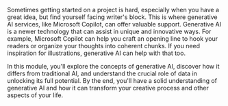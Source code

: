 Sometimes getting started on a project is hard, especially when you have a great idea, but find yourself facing writer's block. This is where generative AI services, like Microsoft Copilot, can offer valuable support. Generative AI is a newer technology that can assist in unique and innovative ways. For example, Microsoft Copilot can help you craft an opening line to hook your readers or organize your thoughts into coherent chunks. If you need inspiration for illustrations, generative AI can help with that too.

In this module, you'll explore the concepts of generative AI, discover how it differs from traditional AI, and understand the crucial role of data in unlocking its full potential. By the end, you'll have a solid understanding of generative AI and how it can transform your creative process and other aspects of your life.
